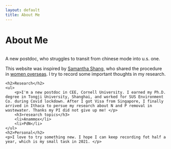```yaml
---
layout: default
title: About Me
---
```


<div class="post">
	<h1 class="pageTitle">About Me</h1>
	<img src="{{ '/assets/img/touring.jpg' }}" alt="">
	<p class="intro"> A new postdoc, who struggles to transit from chinese mode into u.s. one. </p>
	<p> This website was inspired by <a href = "https://samxshang.github.io/about/">Samantha Shang</a>, who shared the procedure in <a href = "https://womenoverseas.com/t/topic/17528">women overseas</a>. I try to record some important thoughts in my research.</p>
		
	
	<h2>Research</h2>
	<ul>
		<p>I'm a new postdoc in CEE, Cornell University. I earned my Ph.D. degree in Tongji University, Shanghai, and worked for SUS Environment Co. during Covid lockdown. After I got Visa from Singapore, I finally arrived in Ithaca to persue my research about N and P removal in wastewater. Thanks my PI did not give up me! </p>
		<h3>research topics</h3>
		<li>Anammox</li>
  		<li>PdN</li>
  	</ul>
	<h2>Personal</h2>
	<p>I love to try something new. I hope I can keep recording fot half a year, which is my small task in 2021. </p>
</div>

